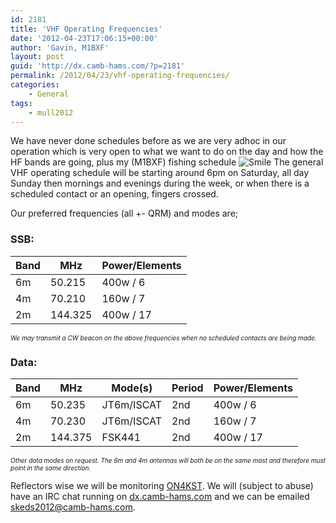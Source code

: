 ```yaml
---
id: 2181
title: 'VHF Operating Frequencies'
date: '2012-04-23T17:06:15+00:00'
author: 'Gavin, M1BXF'
layout: post
guid: 'http://dx.camb-hams.com/?p=2181'
permalink: /2012/04/23/vhf-operating-frequencies/
categories:
    - General
tags:
    - mull2012
---
```


We have never done schedules before as we are very adhoc in our operation which is very open to what we want to do on the day and how the HF bands are going, plus my (M1BXF) fishing schedule ![Smile](http://dx.camb-hams.com/wp-content/uploads/2012/04/wlEmoticon-smile.png) The general VHF operating schedule will be starting around 6pm on Saturday, all day Sunday then mornings and evenings during the week, or when there is a scheduled contact or an opening, fingers crossed.

Our preferred frequencies (all +- QRM) and modes are;

### SSB:

| **Band** | **MHz** | **Power/Elements** |
|---|---|---|
| 6m | 50.215 | 400w / 6 |
| 4m | 70.210 | 160w / 7 |
| 2m | 144.325 | 400w / 17 |

<span style="font-size: x-small">*We may transmit a CW beacon on the above frequencies when no scheduled contacts are being made.*</span>

### Data:

| **Band** | **MHz** | **Mode(s)** | **Period** | **Power/Elements** |
|---|---|---|---|---|
| 6m | 50.235 | JT6m/ISCAT | 2nd | 400w / 6 |
| 4m | 70.230 | JT6m/ISCAT | 2nd | 160w / 7 |
| 2m | 144.375 | FSK441 | 2nd | 400w / 17 |

*<span style="font-size: x-small">Other data modes on request. The 6m and 4m antennas will both be on the same mast and therefore must point in the same direction.</span>*

Reflectors wise we will be monitoring [ON4KST](http://www.on4kst.org/chat). We will (subject to abuse) have an IRC chat running on [dx.camb-hams.com](http://webirc.attenuate.org:9090/?channels=camb-hams) and we can be emailed <skeds2012@camb-hams.com>.